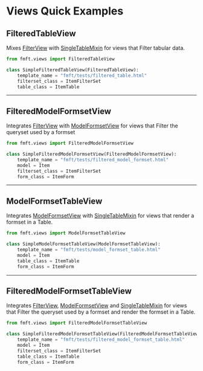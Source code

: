# Views Quick Examples

[//]: # (TODO: Improve examples)

## FilteredTableView
Mixes
[FilterView](https://django-filter.readthedocs.io/en/stable/guide/usage.html#generic-view-configuration)
with
[SingleTableMixin](https://django-tables2.readthedocs.io/en/latest/pages/api-reference.html#views-view-mixins-and-paginators)
for views that Filter tabular data.
```python
from fmft.views import FilteredTableView

class SimpleFilteredTableView(FilteredTableView):
    template_name = "fmft/tests/filtered_table.html"
    filterset_class = ItemFilterSet
    table_class = ItemTable
```

---
## FilteredModelFormsetView
Integrates
[FilterView](https://django-filter.readthedocs.io/en/stable/guide/usage.html#generic-view-configuration)
with
[ModelFormsetView](https://django-extra-views.readthedocs.io/en/latest/pages/formset-views.html#modelformsetview)
for views that Filter the queryset used by a formset
```python
from fmft.views import FilteredModelFormsetView

class SimpleFilteredModelFormsetView(FilteredModelFormsetView):
    template_name = "fmft/tests/filtered_model_formset.html"
    model = Item
    filterset_class = ItemFilterSet
    form_class = ItemForm
```

---
## ModelFormsetTableView
Integrates
[ModelFormsetView](https://django-extra-views.readthedocs.io/en/latest/pages/formset-views.html#modelformsetview)
with
[SingleTableMixin](https://django-tables2.readthedocs.io/en/latest/pages/api-reference.html#views-view-mixins-and-paginators)
for views that render a formset in a Table.
```python
from fmft.views import ModelFormsetTableView

class SimpleModelFormsetTableView(ModelFormsetTableView):
    template_name = "fmft/tests/model_formset_table.html"
    model = Item
    table_class = ItemTable
    form_class = ItemForm

```

---
## FilteredModelFormsetTableView
Integrates
[FilterView](https://django-filter.readthedocs.io/en/stable/guide/usage.html#generic-view-configuration),
[ModelFormsetView](https://django-extra-views.readthedocs.io/en/latest/pages/formset-views.html#modelformsetview)
and
[SingleTableMixin](https://django-tables2.readthedocs.io/en/latest/pages/api-reference.html#views-view-mixins-and-paginators)
for views that Filter the queryset used by a formset and render
the formset in a Table.
```python
from fmft.views import FilteredModelFormsetTableView

class SimpleFilteredModelFormsetTableView(FilteredModelFormsetTableView):
    template_name = "fmft/tests/filtered_model_formset_table.html"
    model = Item
    filterset_class = ItemFilterSet
    table_class = ItemTable
    form_class = ItemForm

```

